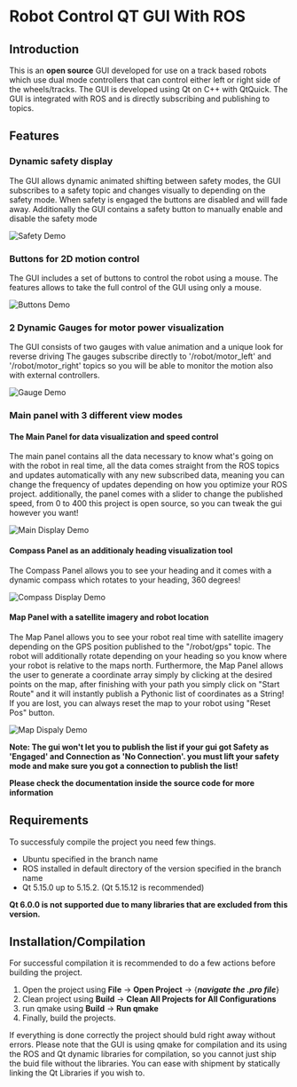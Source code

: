 # Robot Control QT GUI With ROS
## Introduction
This is an **open source** GUI developed for use on a track based robots which use dual mode controllers that can control 
either left or right side of the wheels/tracks.
The GUI is developed using Qt on C++ with QtQuick. The GUI is integrated with ROS and is directly subscribing and publishing to topics.

## Features

### Dynamic safety display
The GUI allows dynamic animated shifting between safety modes, the GUI subscribes to a safety topic and changes visually to depending on the safety mode.
When safety is engaged the buttons are disabled and will fade away. Additionally the GUI contains a safety button to manually enable and disable the safety mode

![Safety Demo](https://s8.gifyu.com/images/safety_demo.gif)

### Buttons for 2D motion control
The GUI includes a set of buttons to control the robot using a mouse. The features allows to take the full control of the GUI using only a mouse.

![Buttons Demo](https://s8.gifyu.com/images/buttons_demo.gif)

### 2 Dynamic Gauges for motor power visualization
The GUI consists of two gauges with value animation and a unique look for reverse driving
The gauges subscribe directly to '/robot/motor_left' and '/robot/motor_right' topics so you will be able to monitor the motion also with external controllers.

![Gauge Demo](https://s2.gifyu.com/images/gauges_demo.gif)

### Main panel with 3 different view modes
#### The Main Panel for data visualization and speed control
The main panel contains all the data necessary to know what's going on with the robot in real time, all the data comes straight
from the ROS topics and updates automatically with any new subscribed data, meaning you can change the frequency of updates depending
on how you optimize your ROS project. additionally, the panel comes with a slider to change the published speed, from 0 to 400
this project is open source, so you can tweak the gui however you want!

![Main Display Demo](https://s2.gifyu.com/images/main_dispaly_demo.gif)

#### Compass Panel as an additionaly heading visualization tool
The Compass Panel allows you to see your heading and it comes with a dynamic compass which rotates
to your heading, 360 degrees!

![Compass Display Demo](https://s8.gifyu.com/images/heading_display_demo.gif)

#### Map Panel with a satellite imagery and robot location
The Map Panel allows you to see your robot real time with satellite imagery depending on the GPS position published to the "/robot/gps" topic.
The robot will additionally rotate depending on your heading so you know where your robot is relative to the maps north.
Furthermore, the Map Panel allows the user to generate a coordinate array simply by clicking at the desired points on the map, after finishing with your path
you simply click on "Start Route" and it will instantly publish a Pythonic list of coordinates as a String!
If you are lost, you can always reset the map to your robot using "Reset Pos" button.

![Map Dispaly Demo](https://s8.gifyu.com/images/map_display_demo.gif)

**Note: The gui won't let you to publish the list if your gui got Safety as 'Engaged' and Connection as 'No Connection'. you must lift your safety
mode and make sure you got a connection to publish the list!**

**Please check the documentation inside the source code for more information**

## Requirements
To successfuly compile the project you need few things.

* Ubuntu specified in the branch name
* ROS installed in default directory of the version specified in the branch name
* Qt 5.15.0 up to 5.15.2. (Qt 5.15.12 is recommended)

**Qt 6.0.0 is not supported due to many libraries that are excluded from this version.**

## Installation/Compilation
For successful compilation it is recommended to do a few actions before building the project.
1. Open the project using **File** -> **Open Project** -> {**_navigate the .pro file_**}
2. Clean project using  **Build** -> **Clean All Projects for All Configurations**
3. run qmake using **Build** -> **Run qmake**
4. Finally, build the projects. 

If everything is done correctly the project should buld right away without errors. Please note that the GUI is using qmake for compilation
and its using the ROS and Qt dynamic libraries for compilation, so you cannot just ship the buid file without the libraries.
You can ease with shipment by statically linking the Qt Libraries if you wish to.



